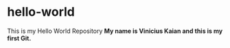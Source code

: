 # hello-world
This is my Hello World Repository
<b>My name is Vinicius Kaian and this is my first Git.
